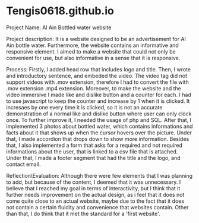 # Tengis0618.github.io

Project Name: Al Ain Bottled water website

Project description: It is a website designed to be an advertisement for Al Ain bottle water. Furthermore, the website contains an informative and responsive element. I aimed to make a website that could not only be convenient for use, but also informative in a sense that it is responsive. 

Process: Firstly, I added head row that includes logo and title. Then, I wrote and introductory sentence, and embeded the video. The video tag did not support videos with .mov extension, therefore I had to convert the file with .mov extension .mp4 extension. Moreover, to make the website and the video immersive I made like and dislike button and a counter for each. I had to use javascript to keep the counter and increase by 1 when it is clicked. It incresaes by one every time it is clicked, so it is not an accurate demonstration of a normal like and dislike button where user can only clock once. To further improve it, I needed the usage of php and SQL. After that, I implemented 3 photos about bottled water, which contains informations and facts about it that shows up when the cursor hovers over the picture. Under that, I made accordion that drops down to show more information. Besides that, I also implemented a form that asks for a required and not required informations about the user, that is linked to a csv file that is attached. Under that, I made a footer segment that had the title and the logo, and contact email. 

Reflection\Evaluation: Although there were few elements that I was planning to add, but because of the content, I deemed that it was unnecessary. I believe that I reached my goal in terms of interactivity, but I think that it further needs improvement on the actual design, as i feel that it does not come quite close to an actual website, maybe due to the fact that it does not contain a certain fluidity and convenience that websites contain. Other than that, I do think that it met the standard for a 'first website'.